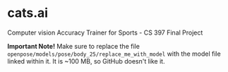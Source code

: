 # cats.ai
Computer vision Accuracy Trainer for Sports - CS 397 Final Project


__Important Note!__
Make sure to replace the file  `openpose/models/pose/body_25/replace_me_with_model` with the model file linked within it. It is ~100 MB, so GitHub doesn't like it.
